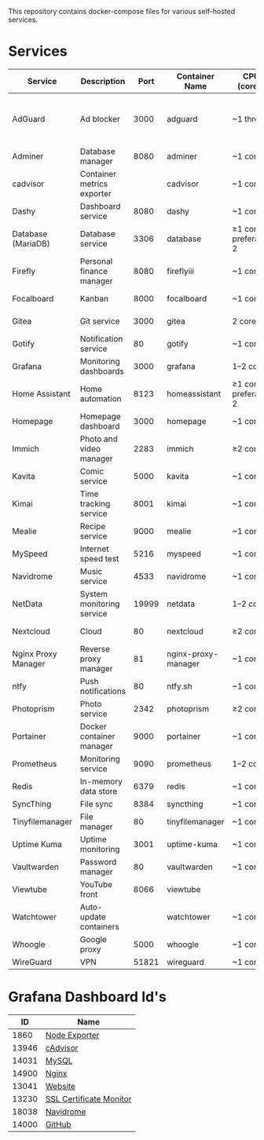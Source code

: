 This repository contains docker-compose files for various self-hosted services.

# Services

| Service             | Description                | Port  | Container Name      | CPU (cores)           | RAM                                          |
| ------------------- | -------------------------- | ----- | ------------------- | --------------------- | -------------------------------------------- |
| AdGuard             | Ad blocker                 | 3000  | adguard             | \~1 thread            | \~50 MB, 256 MB is better, preferably 512 MB |
| Adminer             | Database manager           | 8080  | adminer             | \~1 core              | \~100 MB                                     |
| cadvisor            | Container metrics exporter |       | cadvisor            | \~1 core              | \~100–200 MB                                 |
| Dashy               | Dashboard service          | 8080  | dashy               | \~1 core              | \~256 MB                                     |
| Database (MariaDB)  | Database service           | 3306  | database            | ≥1 core, preferably 2 | ≥1 GB RAM                                    |
| Firefly             | Personal finance manager   | 8080  | fireflyiii          | \~1 core              | \~512 MB–1 GB                                |
| Focalboard          | Kanban                     | 8000  | focalboard          | \~1 core              | \~512 MB–1 GB                                |
| Gitea               | Git service                | 3000  | gitea               | 2 cores               | \~1 GB RAM                                   |
| Gotify              | Notification service       | 80    | gotify              | \~1 core              | \~256 MB                                     |
| Grafana             | Monitoring dashboards      | 3000  | grafana             | 1–2 cores             | \~512 MB–1 GB                                |
| Home Assistant      | Home automation            | 8123  | homeassistant       | ≥1 core, preferably 2 | ≥2 GB, preferably 4 GB                       |
| Homepage            | Homepage dashboard         | 3000  | homepage            | \~1 core              | \~256 MB                                     |
| Immich              | Photo and video manager    | 2283  | immich              | ≥2 cores              | ≥2 GB RAM                                    |
| Kavita              | Comic service              | 5000  | kavita              | \~1 core              | \~512 MB                                     |
| Kimai               | Time tracking service      | 8001  | kimai               | \~1 core              | \~512 MB                                     |
| Mealie              | Recipe service             | 9000  | mealie              | \~1 core              | \~512 MB                                     |
| MySpeed             | Internet speed test        | 5216  | myspeed             | \~1 core              | \~256 MB                                     |
| Navidrome           | Music service              | 4533  | navidrome           | \~1 core              | \~512 MB                                     |
| NetData             | System monitoring service  | 19999 | netdata             | 1–2 cores             | \~1 GB RAM                                   |
| Nextcloud           | Cloud                      | 80    | nextcloud           | ≥2 cores              | ≥2–4 GB RAM                                  |
| Nginx Proxy Manager | Reverse proxy manager      | 81    | nginx-proxy-manager | \~1 core              | \~256 MB                                     |
| ntfy                | Push notifications         | 80    | ntfy.sh             | \~1 core              | \~256 MB                                     |
| Photoprism          | Photo service              | 2342  | photoprism          | ≥2 cores              | ≥2 GB RAM                                    |
| Portainer           | Docker container manager   | 9000  | portainer           | \~1 core              | \~512 MB                                     |
| Prometheus          | Monitoring service         | 9090  | prometheus          | 1–2 cores             | \~1 GB RAM                                   |
| Redis               | In-memory data store       | 6379  | redis               | \~1 core              | \~512 MB–1 GB                                |
| SyncThing           | File sync                  | 8384  | syncthing           | \~1 core              | \~512 MB                                     |
| Tinyfilemanager     | File manager               | 80    | tinyfilemanager     | \~1 core              | \~256 MB                                     |
| Uptime Kuma         | Uptime monitoring          | 3001  | uptime-kuma         | \~1 core              | \~256 MB                                     |
| Vaultwarden         | Password manager           | 80    | vaultwarden         | \~1 core              | \~512 MB                                     |
| Viewtube            | YouTube front              | 8066  | viewtube            |                       |                                              |
| Watchtower          | Auto-update containers     |       | watchtower          | \~1 core              | \~256 MB                                     |
| Whoogle             | Google proxy               | 5000  | whoogle             | \~1 core              | \~256 MB                                     |
| WireGuard           | VPN                        | 51821 | wireguard           | \~1 core              | \~128 MB                                     |

# Grafana Dashboard Id's

| ID    | Name                         |
| ----- | ---------------------------- |
| 1860  | [Node Exporter][1]           |
| 13946 | [cAdvisor][2]                |
| 14031 | [MySQL][3]                   |
| 14900 | [Nginx][4]                   |
| 13041 | [Website][5]                 |
| 13230 | [SSL Certificate Monitor][6] |
| 18038 | [Navidrome][7]               |
| 14000 | [GitHub][8]                  |

[1]: https://grafana.com/grafana/dashboards/1860-node-exporter-full/
[2]: https://grafana.com/grafana/dashboards/13946-docker-cadvisor/
[3]: https://grafana.com/grafana/dashboards/14031-mysql-dashboard/
[4]: https://grafana.com/grafana/dashboards/14900-nginx/
[5]: https://grafana.com/grafana/dashboards/13041-website-monitoring/
[6]: https://grafana.com/grafana/dashboards/13230-certificate-monitor/
[7]: https://grafana.com/grafana/dashboards/18038-navidrome/
[8]: https://grafana.com/grafana/dashboards/14000-github-default/
